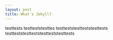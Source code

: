 ```yaml
---
layout: post
title: What's Jekyll?
---
```


testtests
testteststesttes
testteststestteststesttests
testteststestteststestteststesttests
